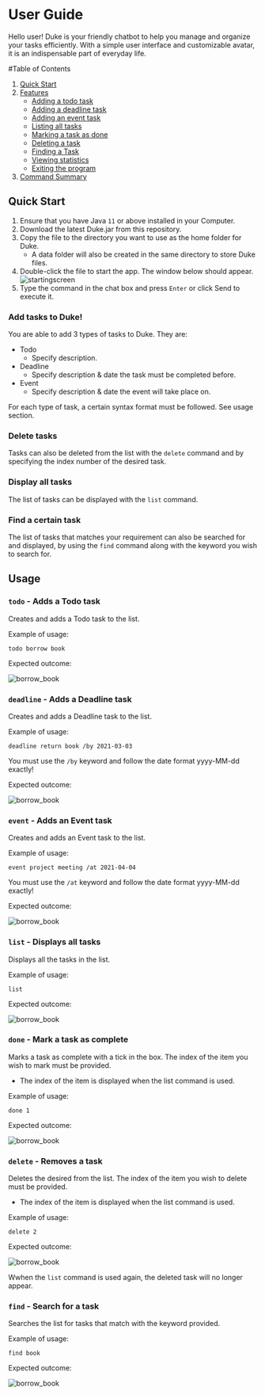# User Guide

Hello user! Duke is your friendly chatbot to help you manage and organize your tasks efficiently. 
With a simple user interface and customizable avatar, it is an indispensable part of everyday life. 


#Table of Contents

1. [Quick Start](#quick-start)
2. [Features](#features)
   * [Adding a todo task](#adding-a-todo-task-todo)
   * [Adding a deadline task](#adding-a-deadline-task-deadline)
   * [Adding an event task](#adding-an-event-task-event)
   * [Listing all tasks](#listing-all-tasks-list)
   * [Marking a task as done](#marking-a-task-as-done-done)
   * [Deleting a task](#deleting-a-task-delete)
   * [Finding a Task](#finding-a-task-find)
   * [Viewing statistics](#viewing-statistics-stats)
   * [Exiting the program](#exiting-the-program-bye)
3. [Command Summary](#command-summary)

## Quick Start
1. Ensure that you have Java `11` or above installed in your Computer.
2. Download the latest Duke.jar from this repository.
3. Copy the file to the directory you want to use as the home folder for Duke.
    * A data folder will also be created in the same directory to store Duke files. 
4. Double-click the file to start the app. The window below should appear.
   ![startingscreen](startpage.PNG)
5. Type the command in the chat box and press `Enter` or click Send to execute it.

### Add tasks to Duke!
You are able to add 3 types of tasks to Duke.
They are:
* Todo
  * Specify description.
* Deadline
  * Specify description & date the task must be completed before.
* Event
  * Specify description & date the event will take place on.

For each type of task, a certain syntax format
must be followed. See usage section.

### Delete tasks

Tasks can also be deleted from the list with the `delete` command
and by specifying the index number of the desired task.

### Display all tasks

The list of tasks can be displayed with the `list` command.

### Find a certain task

The list of tasks that matches your requirement can also be
searched for and displayed, by using the `find` command
along with the keyword you wish to search for.

## Usage

### `todo` - Adds a Todo task

Creates and adds a Todo task to the list.

Example of usage:

`todo borrow book`

Expected outcome:

![borrow_book](borrowbook.PNG)
### `deadline` - Adds a Deadline task


Creates and adds a Deadline task to the list.

Example of usage:

`deadline return book /by 2021-03-03`

You must use the `/by` keyword and follow the date format yyyy-MM-dd exactly!

Expected outcome:

![borrow_book](deadline.PNG)

### `event` - Adds an Event task


Creates and adds an Event task to the list.

Example of usage:

`event project meeting /at 2021-04-04`

You must use the `/at` keyword and follow the date format yyyy-MM-dd exactly!

Expected outcome:

![borrow_book](event.PNG)

### `list` - Displays all tasks

Displays all the tasks in the list.

Example of usage:

`list`

Expected outcome:

![borrow_book](list.PNG)

### `done` - Mark a task as complete


Marks a task as complete with a tick in the box.
The index of the item you wish to mark must be provided.
* The index of the item is displayed when the list command is used. 

Example of usage:

`done 1`

Expected outcome:

![borrow_book](done.PNG)



### `delete` - Removes a task


Deletes the desired from the list. The index of the item
you wish to delete must be provided.
* The index of the item is displayed when the list command is used.

Example of usage:

`delete 2`

Expected outcome:

![borrow_book](delete.PNG)


Wwhen the `list` command is used again,
the deleted task will no longer appear.



### `find` - Search for a task


Searches the list for tasks that match with the keyword
provided.

Example of usage:

`find book`

Expected outcome:

![borrow_book](find.PNG)

